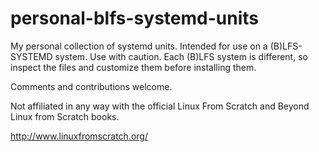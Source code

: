 personal-blfs-systemd-units
==================

My personal collection of systemd units. Intended for use on a (B)LFS-SYSTEMD system. Use with caution. Each (B)LFS system is different, so inspect the files and customize them before installing them.

Comments and contributions welcome.


Not affiliated in any way with the official Linux From Scratch and Beyond Linux from Scratch books.

http://www.linuxfromscratch.org/

